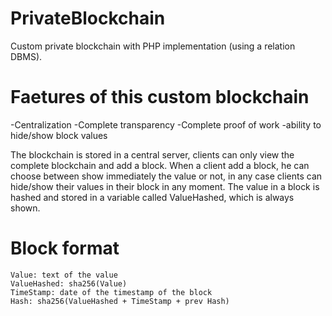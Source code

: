 # PrivateBlockchain
Custom private blockchain with PHP implementation (using a relation DBMS).
# Faetures of this custom blockchain
-Centralization
-Complete transparency
-Complete proof of work
-ability to hide/show block values

The blockchain is stored in a central server, clients can only view the complete blockchain and add a block.
When a client add a block, he can choose between show immediately the value or not, in any case clients can hide/show
their values in their block in any moment.
The value in a block is hashed and stored in a variable called ValueHashed, which is always shown.

# Block format
    Value: text of the value
    ValueHashed: sha256(Value)
    TimeStamp: date of the timestamp of the block
    Hash: sha256(ValueHashed + TimeStamp + prev Hash)
